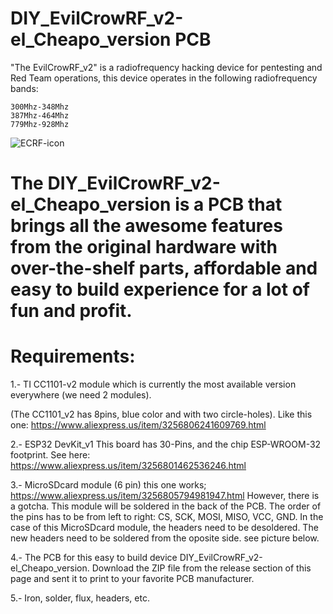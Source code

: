 
# DIY_EvilCrowRF_v2-el_Cheapo_version PCB

"The EvilCrowRF_v2" is a radiofrequency hacking device for pentesting and Red Team operations, this device operates in the following radiofrequency bands:

    300Mhz-348Mhz
    387Mhz-464Mhz
    779Mhz-928Mhz

![ECRF-icon](https://github.com/user-attachments/assets/c1e1ef7d-43e0-48da-a2c6-e7290fa95330)


    
# The DIY_EvilCrowRF_v2-el_Cheapo_version is a PCB that brings all the awesome features from the original hardware with over-the-shelf parts, affordable and easy to build experience for a lot of fun and profit.



# Requirements:


1.- TI CC1101-v2 module which is currently the most available version everywhere (we need 2 modules).

(The CC1101_v2 has 8pins, blue color and with two circle-holes).
Like this one:
https://www.aliexpress.us/item/3256806241609769.html



2.- ESP32 DevKit_v1 This board has 30-Pins, and the chip ESP-WROOM-32 footprint. 
See here:
https://www.aliexpress.us/item/3256801462536246.html


3.- MicroSDcard module (6 pin)
this one works;
https://www.aliexpress.us/item/3256805794981947.html
However, there is a gotcha. This module will be soldered in the back of the PCB. 
The order of the pins has to be from left to right: CS, SCK, MOSI, MISO, VCC, GND. In the case of this MicroSDcard module, the headers need to be desoldered. The new headers need to be soldered from the oposite side.
see picture below.


4.- The PCB for this easy to build device DIY_EvilCrowRF_v2-el_Cheapo_version.
Download the ZIP file from the release section of this page and sent it to print to your favorite PCB manufacturer. 


5.- Iron, solder, flux, headers, etc.







